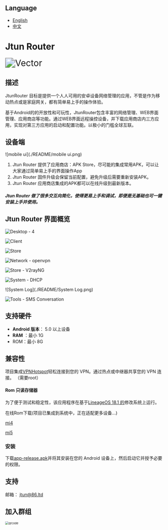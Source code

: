 ## Language

- [English](./README.md)
- [中文](./README_zh.md)

# Jtun Router

<img src="./README/Vector.svg" alt="Vector" style="zoom:200%;" />

## 描述

JtunRouter 目标是提供一个人人可用的安卓设备网络管理的应用，不管是作为移动热点或是家庭网关，都有简单易上手的操作体验。

基于Android的的开放性和可玩性，JtunRouter包含丰富的网络管理、WEB界面管理、应用商店等功能。通过WEB界面远程操控设备，并下载应用商店内三方应用，实现对第三方应用的启动和配置功能。以极小的门槛全球互联。

## 设备端



![mobile ui](./README/mobile ui.png)



1. Jtun Router 提供了应用商店：APK Store，尽可能的集成常用APK，可以让大家通过简单易上手的界面操作App
2. Jtun Router 固件升级会保留当前配置，避免升级后需要重新安装APK。
3. Jtun Router 应用商店集成的APK都可以在线升级到最新版本。

##### Jtun Router 做了很多交互向简化，使得更易上手和调试，即便是无基础也可一键安装上手并使用。



## Jtun Router 界面概览

![Desktop - 4](./README/Desktop.png)

![Client](./README/Client.png)

![Store](./README/Store.png)

![Network - openvpn](./README/Network-openvpn.png)

![Store - V2rayNG](./README/Store-V2rayNG.png)

![System - DHCP](./README/System-DHCP.png)

![System Log](./README/System Log.png)

![Tools - SMS Conversation](./README/SMSConversation.png)

## 支持硬件

- **Android 版本**： 5.0 以上设备
- **RAM** ：最小 1G
- ROM：最小 8G

## 兼容性

项目集成[VPNHotspot](https://github.com/Mygod/VPNHotspot)轻松连接到您的 VPN。通过热点或中继器共享您的 VPN 连接。 （需要root）

#### Rom 只读存储器

为了便于测试和稳定性，该应用程序在基于[LineageOS 18.1 的](https://lineageos.org/)修改系统上运行。

在线Rom下载(项目已集成到系统中，正在适配更多设备...) 

[mi4](https://drive.google.com/drive/folders/1WAFptXNIyNS3VZezOFzByYu-OOs6JXFj?usp=sharing)

[mi5](https://drive.google.com/drive/folders/1PbkI5I_Fz7TFMVUwetMjaiu0UnzVOCKy?usp=sharing)

### 安装

下载[app-release.apk](https://github.com/jtun-coder/JtunRouting/releases)并将其安装在您的 Android 设备上，然后启动它并授予必要的权限。

## 支持

邮箱： [jtun@86.ltd](mailto:jtun@86.ltd)

## 加入群组

<img src="./README/qrcode.png" alt="qrcode" style="zoom:67%;" />
